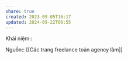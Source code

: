 ```yaml
---
share: true
created: 2023-09-05T16:17
updated: 2024-09-22T00:55
---
```

Khái niệm:: 

Nguồn:: 
[[Các trang freelance toàn agency làm]] 
